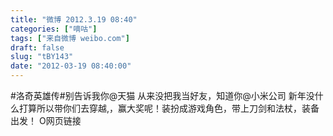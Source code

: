 ```yaml
---
title: "微博 2012.3.19 08:40"
categories: ["嘀咕"]
tags: ["来自微博 weibo.com"]
draft: false
slug: "tBY143"
date: "2012-03-19 08:40:00"
---
```


<p>#洛奇英雄传#别告诉我你@天猫 从来没把我当好友，知道你@小米公司 新年没什么打算所以带你们去穿越,，赢大奖呢！装扮成游戏角色，带上刀剑和法杖，装备出发！ O网页链接   ​​​​</p>

